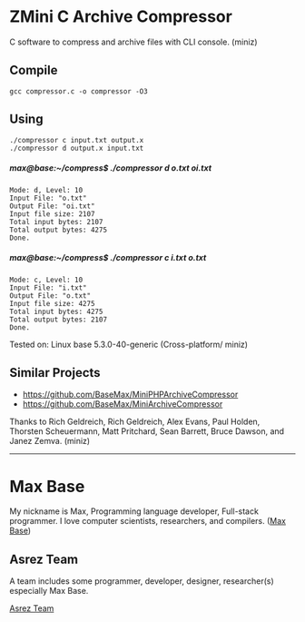 # ZMini C Archive Compressor

C software to compress and archive files with CLI console. (miniz)

## Compile

```
gcc compressor.c -o compressor -O3
```

## Using

```
./compressor c input.txt output.x
./compressor d output.x input.txt
```

##### max@base:~/compress$ ./compressor d o.txt oi.txt

```
Mode: d, Level: 10
Input File: "o.txt"
Output File: "oi.txt"
Input file size: 2107
Total input bytes: 2107
Total output bytes: 4275
Done.
```

##### max@base:~/compress$ ./compressor c i.txt o.txt

```
Mode: c, Level: 10
Input File: "i.txt"
Output File: "o.txt"
Input file size: 4275
Total input bytes: 4275
Total output bytes: 2107
Done.
```

Tested on: Linux base 5.3.0-40-generic (Cross-platform/ miniz)

## Similar Projects

- https://github.com/BaseMax/MiniPHPArchiveCompressor
- https://github.com/BaseMax/MiniArchiveCompressor

Thanks to Rich Geldreich, Rich Geldreich, Alex Evans, Paul Holden, Thorsten Scheuermann, Matt Pritchard, Sean Barrett, Bruce Dawson, and Janez Zemva. (miniz)

---------

# Max Base

My nickname is Max, Programming language developer, Full-stack programmer. I love computer scientists, researchers, and compilers. ([Max Base](https://maxbase.org/))

## Asrez Team

A team includes some programmer, developer, designer, researcher(s) especially Max Base.

[Asrez Team](https://www.asrez.com/)
